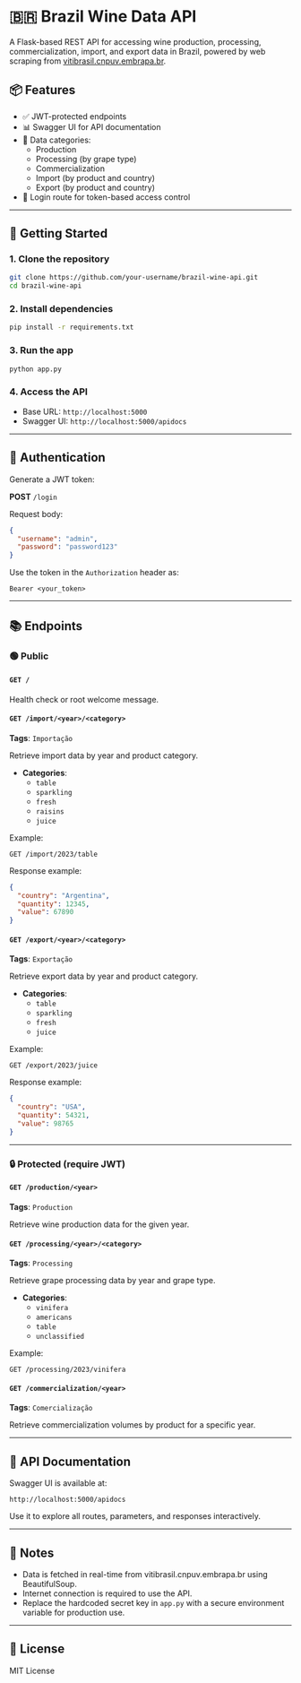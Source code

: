 
# 🇧🇷 Brazil Wine Data API

A Flask-based REST API for accessing wine production, processing, commercialization, import, and export data in Brazil, powered by web scraping from [vitibrasil.cnpuv.embrapa.br](http://vitibrasil.cnpuv.embrapa.br).

## 📦 Features

- ✅ JWT-protected endpoints  
- 📊 Swagger UI for API documentation  
- 🍇 Data categories:
  - Production
  - Processing (by grape type)
  - Commercialization
  - Import (by product and country)
  - Export (by product and country)
- 🔐 Login route for token-based access control

---

## 🚀 Getting Started

### 1. Clone the repository

```bash
git clone https://github.com/your-username/brazil-wine-api.git
cd brazil-wine-api
```

### 2. Install dependencies

```bash
pip install -r requirements.txt
```

### 3. Run the app

```bash
python app.py
```

### 4. Access the API

- Base URL: `http://localhost:5000`
- Swagger UI: `http://localhost:5000/apidocs`

---

## 🔐 Authentication

Generate a JWT token:

**POST** `/login`

Request body:

```json
{
  "username": "admin",
  "password": "password123"
}
```

Use the token in the `Authorization` header as:

```
Bearer <your_token>
```

---

## 📚 Endpoints

### 🟢 Public

#### `GET /`
Health check or root welcome message.

#### `GET /import/<year>/<category>`
**Tags**: `Importação`

Retrieve import data by year and product category.

- **Categories**:  
  - `table`  
  - `sparkling`  
  - `fresh`  
  - `raisins`  
  - `juice`

Example:

```
GET /import/2023/table
```

Response example:

```json
{
  "country": "Argentina",
  "quantity": 12345,
  "value": 67890
}
```

#### `GET /export/<year>/<category>`
**Tags**: `Exportação`

Retrieve export data by year and product category.

- **Categories**:  
  - `table`  
  - `sparkling`  
  - `fresh`  
  - `juice`

Example:

```
GET /export/2023/juice
```

Response example:

```json
{
  "country": "USA",
  "quantity": 54321,
  "value": 98765
}
```

---

### 🔒 Protected (require JWT)

#### `GET /production/<year>`
**Tags**: `Production`

Retrieve wine production data for the given year.

#### `GET /processing/<year>/<category>`
**Tags**: `Processing`

Retrieve grape processing data by year and grape type.

- **Categories**:  
  - `vinifera`  
  - `americans`  
  - `table`  
  - `unclassified`

Example:

```
GET /processing/2023/vinifera
```

#### `GET /commercialization/<year>`
**Tags**: `Comercialização`

Retrieve commercialization volumes by product for a specific year.

---

## 📑 API Documentation

Swagger UI is available at:

```
http://localhost:5000/apidocs
```

Use it to explore all routes, parameters, and responses interactively.

---

## 📌 Notes

- Data is fetched in real-time from vitibrasil.cnpuv.embrapa.br using BeautifulSoup.
- Internet connection is required to use the API.
- Replace the hardcoded secret key in `app.py` with a secure environment variable for production use.

---

## 📃 License

MIT License

